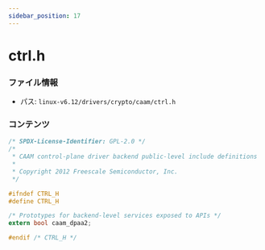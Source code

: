 ```yaml
---
sidebar_position: 17
---
```

# ctrl.h

### ファイル情報

- パス: `linux-v6.12/drivers/crypto/caam/ctrl.h`

### コンテンツ

```h
/* SPDX-License-Identifier: GPL-2.0 */
/*
 * CAAM control-plane driver backend public-level include definitions
 *
 * Copyright 2012 Freescale Semiconductor, Inc.
 */

#ifndef CTRL_H
#define CTRL_H

/* Prototypes for backend-level services exposed to APIs */
extern bool caam_dpaa2;

#endif /* CTRL_H */

```
